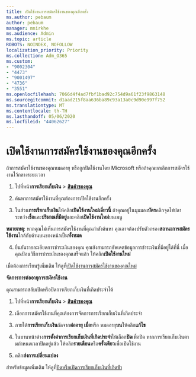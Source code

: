 ```yaml
---
title: เปิดใช้งานการสมัครใช้งานของคุณอีกครั้ง
ms.author: pebaum
author: pebaum
manager: mnirkhe
ms.audience: Admin
ms.topic: article
ROBOTS: NOINDEX, NOFOLLOW
localization_priority: Priority
ms.collection: Adm_O365
ms.custom:
- "9002304"
- "4473"
- "9001497"
- "4736"
- "3551"
ms.openlocfilehash: 7066d4f4ad7fbf1bad92c754d9a61f23f9863148
ms.sourcegitcommit: d1aad215f8aa636ba89c93a13a0c9d90e997f752
ms.translationtype: MT
ms.contentlocale: th-TH
ms.lasthandoff: 05/06/2020
ms.locfileid: "44062627"
---
```

# <a name="reactivate-your-subscription"></a>เปิดใช้งานการสมัครใช้งานของคุณอีกครั้ง

ถ้าการสมัครใช้งานของคุณหมดอายุ หรือถูกปิดใช้งานโดย Microsoft หรือถ้าคุณยกเลิกการสมัครใช้งานไว้กลางระยะเวลา

1. ไปที่หน้า**การเรียกเก็บเงิน** > **[สินค้าของคุณ](https://go.microsoft.com/fwlink/p/?linkid=842054)**

2. ค้นหาการสมัครใช้งานที่คุณต้องการเปิดใช้งานอีกครั้ง

3. ในส่วน**การเรียกเก็บเงิน**ให้คลิก**เปิดใช้งานใหม่เดี๋ยวนี้** ถ้าคุณอยู่ในมุมมอง**บัตร**คลิกจุดไข่ปลาระหว่าง**ชื่อ**และ**ปริมาณที่มีอยู่**และคลิก**เปิดใช้งานใหม่**บนเมนู

**หมายเหตุ**: หากคุณไม่เห็นการสมัครใช้งานที่คุณกําลังค้นหา คุณอาจต้องปรับตัวกรอง**สถานะการสมัครใช้งาน**ใกล้กับด้านบนของหน้าเป็น**ทั้งหมด**

4. ยืนยันรายละเอียดการชําระเงินของคุณ คุณยังสามารถอัพเดตข้อมูลการชําระเงินที่มีอยู่ได้ที่นี่ เมื่อคุณป้อนวิธีการชําระเงินของคุณเสร็จแล้ว ให้คลิก**เปิดใช้งานใหม่**

เมื่อต้องการเรียนรู้เพิ่มเติม ให้ดูที่[เปิดใช้งานการสมัครใช้งานของคุณใหม่](https://docs.microsoft.com/microsoft-365/commerce/subscriptions/reactivate-your-subscription)

**จัดการการต่ออายุการสมัครใช้งาน**

คุณสามารถสลับเปิดหรือปิดการเรียกเก็บเงินที่เกิดประจําได้

1. ไปที่หน้า**การเรียกเก็บเงิน** > **[สินค้าของคุณ](https://go.microsoft.com/fwlink/p/?linkid=842054)**

2. เลือกการสมัครใช้งานที่คุณต้องการจัดการการเรียกเก็บเงินที่เกิดประจํา

3. ภายใต้**การเรียกเก็บเงิน**ถัดจาก**ต่ออายุ เมื่อ**หรือ หมดอายุ**บน**ให้คลิก**แก้ไข**

4. ในบานหน้าต่าง**การตั้งค่าการเรียกเก็บเงินที่เกิดประจํา**ให้เลือก**ปิด**เพื่อปิด หากการเรียกเก็บเงินตามกําหนดเวลาปิดอยู่แล้ว ให้คลิก**รายเดือน**หรือ**ครั้งเดียว**เพื่อเปิดใช้งาน

5. คลิก**ส่งการเปลี่ยนแปลง**

สําหรับข้อมูลเพิ่มเติม ให้ดูที่[ปิดหรือเปิดการเรียกเก็บเงินที่เกิดซ้ํา](https://docs.microsoft.com/microsoft-365/commerce/subscriptions/renew-your-subscription#turn-recurring-billing-off-or-on)
